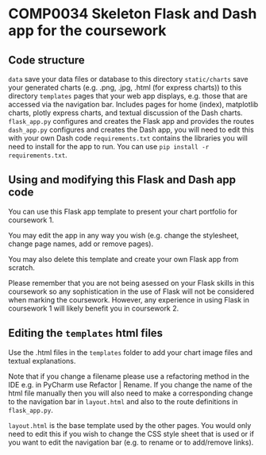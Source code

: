 # COMP0034 Skeleton Flask and Dash app for the coursework

## Code structure
`data` save your data files or database to this directory
`static/charts` save your generated charts (e.g. .png, .jpg, .html (for express charts)) to this directory
`templates` pages that your web app displays, e.g. those that are accessed via the navigation bar. Includes pages for home (index), matplotlib charts, plotly express charts, and textual discussion of the Dash charts.
`flask_app.py` configures and creates the Flask app and provides the routes
`dash_app.py` configures and creates the Dash app, you will need to edit this with your own Dash code
`requirements.txt` contains the libraries you will need to install for the app to run. You can use `pip install -r requirements.txt`.

## Using and modifying this Flask and Dash app code
You can use this Flask app template to present your chart portfolio for coursework 1.

You may edit the app in any way you wish (e.g. change the stylesheet, change page names, add or remove pages).

You may also delete this template and create your own Flask app from scratch. 

Please remember that you are not being asessed on your Flask skills in this coursework so any sophistication in the use of Flask will not be considered when marking the coursework. 
However, any experience in using Flask in coursework 1 will likely benefit you in coursework 2.

## Editing the `templates` html files
Use the .html files in the `templates` folder to add your chart image files and textual explanations.

Note that if you change a filename please use a refactoring method in the IDE e.g. in PyCharm use Refactor | Rename. If you change the name of the html file manually then you will also need to make a corresponding change to the navigation bar in `layout.html` and also to the route definitions in `flask_app.py`.

`layout.html` is the base template used by the other pages. You would only need to edit this if you wish to change the CSS style sheet that is used or if you want to edit the navigation bar (e.g. to rename or to add/remove links).

